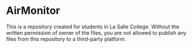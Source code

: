 # AirMonitor

This is a repository created for students in La Salle College. Without the written permission of owner of the files, you are not allowed to publish any files from this repository to a third-party platform.
